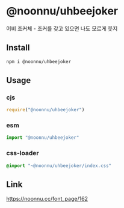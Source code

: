 # @noonnu/uhbeejoker
어비 조커체 - 조커를 갖고 있으면 나도 모르게 웃지

## Install
```sh
npm i @noonnu/uhbeejoker
```
## Usage
### cjs
```js
require("@noonnu/uhbeejoker")
```
### esm
```js
import "@noonnu/uhbeejoker"
```
### css-loader
```css
@import "~@noonnu/uhbeejoker/index.css"
```

## Link
https://noonnu.cc/font_page/162
